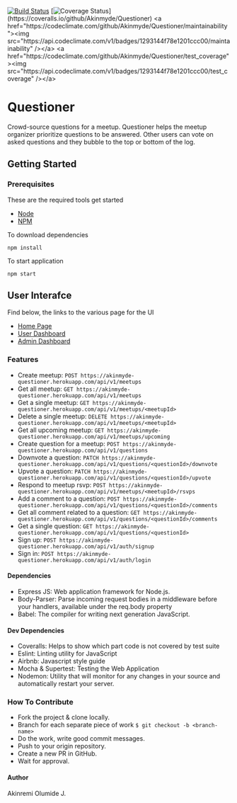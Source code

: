 [![Build Status](https://travis-ci.com/Akinmyde/Questioner.svg?branch=server)](https://travis-ci.com/Akinmyde/Questioner)
[![Coverage Status](https://coveralls.io/repos/github/Akinmyde/Questioner/badge.svg?branch=server&kill_cache=1")](https://coveralls.io/github/Akinmyde/Questioner)
<a href="https://codeclimate.com/github/Akinmyde/Questioner/maintainability"><img src="https://api.codeclimate.com/v1/badges/1293144f78e1201ccc00/maintainability" /></a>
<a href="https://codeclimate.com/github/Akinmyde/Questioner/test_coverage"><img src="https://api.codeclimate.com/v1/badges/1293144f78e1201ccc00/test_coverage" /></a>
# Questioner
Crowd-source questions for a meetup. Questioner helps the meetup organizer prioritize questions to be answered. Other users can vote on asked questions and they bubble to the top or bottom of the log.

## Getting Started

### Prerequisites

These are the required tools get started

* [Node](https://nodejs.org/en/)
* [NPM](https://www.npmjs.com/)

To download dependencies 

```
npm install 
```

To start application

```
npm start
```

## User Interafce

Find below, the links to the various page for the UI

* [Home Page](https://akinmyde.github.io/Questioner/UI/)
* [User Dashboard](https://akinmyde.github.io/Questioner/UI/user.html)
* [Admin Dashboard](https://akinmyde.github.io/Questioner/UI/admin.html)

### Features
- Create meetup: `POST https://akinmyde-questioner.herokuapp.com/api/v1/meetups`
- Get all meetup: `GET https://akinmyde-questioner.herokuapp.com/api/v1/meetups`
- Get a single meetup: `GET https://akinmyde-questioner.herokuapp.com/api/v1/meetups/<meetupId>`
- Delete a single meetup: `DELETE https://akinmyde-questioner.herokuapp.com/api/v1/meetups/<meetupId>`
- Get all upcoming meetup: `GET https://akinmyde-questioner.herokuapp.com/api/v1/meetups/upcoming`
- Create question for a meetup: `POST https://akinmyde-questioner.herokuapp.com/api/v1/questions`
- Downvote a question: `PATCH https://akinmyde-questioner.herokuapp.com/api/v1/questions/<questionId>/downvote`
- Upvote a question: `PATCH https://akinmyde-questioner.herokuapp.com/api/v1/questions/<questionId>/upvote`
- Respond to meetup rsvp: `POST https://akinmyde-questioner.herokuapp.com/api/v1/meetups/<meetupId>/rsvps`
- Add a comment to a question: `POST https://akinmyde-questioner.herokuapp.com/api/v1/questions/<questionId>/comments`
- Get all comment related to a question: `GET https://akinmyde-questioner.herokuapp.com/api/v1/questions/<questionId>/comments`
- Get a single question: `GET https://akinmyde-questioner.herokuapp.com/api/v1/questions/<questionId>`
- Sign up: `POST https://akinmyde-questioner.herokuapp.com/api/v1/auth/signup`
- Sign in: `POST https://akinmyde-questioner.herokuapp.com/api/v1/auth/login`

#### Dependencies
- Express JS: Web application framework for Node.js.
- Body-Parser: Parse incoming request bodies in a middleware before your handlers, available under the req.body property
- Babel: The compiler for writing next generation JavaScript.

#### Dev Dependencies
- Coveralls: Helps to show which part code is not covered by test suite
- Eslint: Linting utility for JavaScript
- Airbnb: Javascript style guide
- Mocha & Supertest: Testing the Web Application
- Nodemon: Utility that will monitor for any changes in your source and automatically restart your server.

### How To Contribute
- Fork the project & clone locally.
- Branch for each separate piece of work `$ git checkout -b <branch-name>`
- Do the work, write good commit messages.
- Push to your origin repository.
- Create a new PR in GitHub.
- Wait for approval.

#### Author
Akinremi Olumide J.
